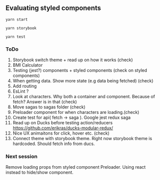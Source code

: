 ## Evaluating styled components

`yarn start`

`yarn storybook`

`yarn test`

### ToDo
 1. Storybook switch theme + read up on how it works (check)
 2. BMI Calculator
 3. Testing (jest?) components + styled components (check on styled components)
 4. When getting data. Show more state (e.g data being fetched) (check)
 5. Add routing
 6. EsLint ?
 7. Look at characters. Why both a container and component. Because of fetch? Answer is in that (check)
 8. Move sagas to sagas folder (check)
 9. Preloader component for when characters are loading.(check)
 10. Create test for api( fetch -> saga ). Google jest redux saga
 11. Read up on Ducks before testing action/reducers https://github.com/erikras/ducks-modular-redux/
 12. Nice UX animaitons for click, hover etc. (check)
 13. Connect theme with storybook theme. Right now storybook theme is hardcoded. Should fetch info from ducs.

 ### Next session

Remove loading props from styled component Preloader. Using react instead to hide/show component.
